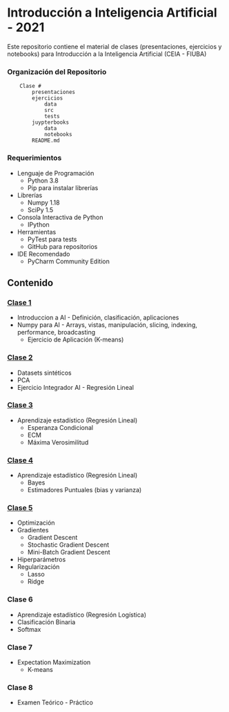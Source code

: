 # Introducción a Inteligencia Artificial - 2021
Este repositorio contiene el material de clases (presentaciones, ejercicios y notebooks) para Introducción a la Inteligencia Artificial (CEIA - FIUBA)

### Organización del Repositorio

``` 
    Clase #
        presentaciones
        ejercicios
            data
            src
            tests
        juypterbooks
            data
            notebooks
        README.md
```

### Requerimientos
* Lenguaje de Programación
    * Python 3.8
    * Pip para instalar librerías
* Librerías
    * Numpy 1.18
    * SciPy 1.5
* Consola Interactiva de Python 
    * IPython
* Herramientas
    * PyTest para tests
    * GitHub para repositorios
* IDE Recomendado 
    * PyCharm Community Edition    

## Contenido

### [Clase 1](clase_1/README.md) 
* Introduccion a AI - Definición, clasificación, aplicaciones
* Numpy para AI - Arrays, vistas, manipulación, slicing, indexing, performance, broadcasting 
    * Ejercicio de Aplicación (K-means)

### [Clase 2](clase_2/README.md)
* Datasets sintéticos
* PCA
* Ejercicio Integrador AI - Regresión Lineal

### [Clase 3](clase_3/README.md)
* Aprendizaje estadístico (Regresión Lineal)
    * Esperanza Condicional
    * ECM
    * Máxima Verosimilitud

### [Clase 4](clase_4/README.md)
* Aprendizaje estadístico (Regresión Lineal)
    * Bayes
    * Estimadores Puntuales (bias y varianza)

### [Clase 5](clase_5/README.md)
* Optimización
* Gradientes
    * Gradient Descent
    * Stochastic Gradient Descent
    * Mini-Batch Gradient Descent
* Hiperparámetros
* Regularización
    * Lasso
    * Ridge  
    
### Clase 6
* Aprendizaje estadístico (Regresión Logística)
* Clasificación Binaria
* Softmax

### Clase 7
* Expectation Maximization
    * K-means

### Clase 8
* Examen Teórico - Práctico


